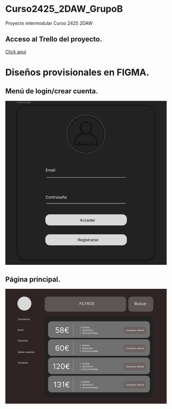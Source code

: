 # Curso2425_2DAW_GrupoB
Proyecto intermodular Curso 2425 2DAW

## Acceso al Trello del proyecto.
[Click aquí](https://trello.com/b/sa5hHuhb/reviewstar)

# Diseños provisionales en FIGMA.

## Menú de login/crear cuenta.
![img de login](/img/login.png)

## Página principal.
![img de página principal](/img/ventanaPrincipal.png)
